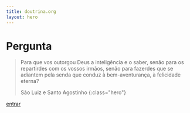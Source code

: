 ```yaml
---
title: doutrina.org
layout: hero
---
```


# Pergunta

> Para que vos outorgou Deus a inteligência e o saber, senão para os repartirdes com os vossos irmãos, senão para fazerdes que se adiantem pela senda que conduz à bem-aventurança, à felicidade eterna?  
>
> São Luiz e Santo Agostinho
{:class="hero"}

[entrar](./home.html)